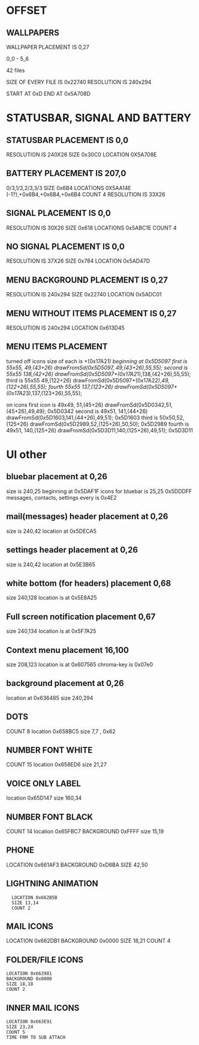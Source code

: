 
# OFFSET

## WALLPAPERS

 WALLPAPER PLACEMENT IS 0,27

0_0 - 5_6

42 files

SIZE OF EVERY FILE IS 0x22740
RESOLUTION IS 240x294


START AT 0xD
END AT 0x5A708D

# STATUSBAR, SIGNAL AND BATTERY

## STATUSBAR PLACEMENT IS 0,0
  RESOLUTION IS 240X26
  SIZE 0x30C0
  LOCATION 0X5A708E

## BATTERY PLACEMENT IS 207,0
  0/3,1/3,2/3,3/3
  SIZE 0x6B4
  LOCATIONS 0X5AA14E (-1?),+0x6B4,+0x6B4,+0x6B4
  COUNT 4
  RESOLUTION IS 33X26

## SIGNAL PLACEMENT IS 0,0
  RESOLUTION IS 30X26
  SIZE 0x618
  LOCATIONS 0x5ABC1E
  COUNT 4


## NO SIGNAL PLACEMENT IS 0,0
  RESOLUTION IS 37X26
  SIZE 0x784
  LOCATION 0x5AD47D

## MENU BACKGROUND PLACEMENT IS 0,27
  RESOLUTION IS 240x294
  SIZE 0x22740
  LOCATION 0x5ADC01

## MENU WITHOUT ITEMS PLACEMENT IS 0,27
  RESOLUTION IS 240x294
  LOCATION 0x613D45

## MENU ITEMS PLACEMENT

  turned off icons
  size of each is +(0x17A2*1)
  beginning at 0x5D5097
  first is 55x55, 49,(43+26)
  drawFromSd(0x5D5097, 49,(43+26),55,55);
  second is 55x55 138,(42+26)
  drawFromSd(0x5D5097+(0x17A2*1),138,(42+26),55,55);
  third is 55x55 49,(122+26)
  drawFromSd(0x5D5097+(0x17A2*2),49,(122+26),55,55);
  fourth 55x55 137,(123+26)
  drawFromSd(0x5D5097+(0x17A2*3),137,(123+26),55,55);

  on icons
  first icon is 49x49, 51,(45+26)
  drawFromSd(0x5D0342,51,(45+26),49,49);
  0x5D0342
  second is 49x51, 141,(44+26)
  drawFromSd(0x5D1603,141,(44+26),49,51);
  0x5D1603
  third is 50x50,52,(125+26)
  drawFromSd(0x5D2989,52,(125+26),50,50);
  0x5D2989
  fourth is 49x51, 140,(125+26)
  drawFromSd(0x5D3D11,140,(125+26),49,51);
  0x5D3D11

# UI other
##  bluebar placement at 0,26
  size is 240,25
  beginning at 0x5DAF1F
  icons for bluebar is 25,25 0x5DDDFF
    messages, contacts, settings
  every is 0x4E2

##  mail(messages) header placement at 0,26
  size is 240,42
  location at 0x5DECA5

##  settings header placement at 0,26
  size is 240,42
  location at 0x5E3B65

##  white bottom (for headers) placement 0,68
  size 240,128
  location is at 0x5E8A25

##  Full screen notification placement 0,67
  size 240,134
  location is at 0x5F7A25

##  Context menu placement 16,100
  size 208,123
  location is at 0x607565
  chroma-key is 0x07e0

##  background placement at 0,26
  location at 0x636485
  size 240,294

##  DOTS
  COUNT 8
  location 0x658BC5
  size 7,7 , 0x62

##  NUMBER FONT WHITE
  COUNT 15
  location 0x658ED6
  size 21,27

##  VOICE ONLY LABEL
  location 0x65D147
  size 160,34

##  NUMBER FONT BLACK
  COUNT 14
  location 0x65FBC7
  BACKGROUND 0xFFFF
  size 15,19

##  PHONE
  LOCATION 0x661AF3
  BACKGROUND  0xD6BA
  SIZE 42,50
##    LIGHTNING ANIMATION
      LOCATION 0x662B5B 
      SIZE 13,14
      COUNT 2

## MAIL ICONS
   LOCATION 0x662DB1
    BACKGROUND 0x0000
    SIZE 18,21
    COUNT 4

## FOLDER/FILE ICONS
    LOCATION 0x663981
    BACKGROUND 0x0000
    SIZE 18,18
    COUNT 2

## INNER MAIL ICONS
    LOCATION 0x663E91
    SIZE 23,24
    COUNT 5
    TIME FRM TO SUB ATTACH